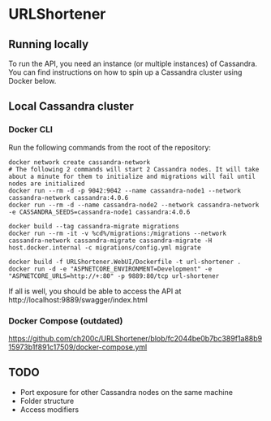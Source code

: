 # URLShortener

## Running locally

To run the API, you need an instance (or multiple instances) of Cassandra. You can find instructions on how to spin up a Cassandra cluster using Docker below.

## Local Cassandra cluster
### Docker CLI

Run the following commands from the root of the repository:

```
docker network create cassandra-network
# The following 2 commands will start 2 Cassandra nodes. It will take about a minute for them to initialize and migrations will fail until nodes are initialized
docker run --rm -d -p 9042:9042 --name cassandra-node1 --network cassandra-network cassandra:4.0.6
docker run --rm -d --name cassandra-node2 --network cassandra-network -e CASSANDRA_SEEDS=cassandra-node1 cassandra:4.0.6

docker build --tag cassandra-migrate migrations
docker run --rm -it -v %cd%/migrations:/migrations --network cassandra-network cassandra-migrate cassandra-migrate -H host.docker.internal -c migrations/config.yml migrate

docker build -f URLShortener.WebUI/Dockerfile -t url-shortener .
docker run -d -e "ASPNETCORE_ENVIRONMENT=Development" -e "ASPNETCORE_URLS=http://+:80" -p 9889:80/tcp url-shortener
```

If all is well, you should be able to access the API at http://localhost:9889/swagger/index.html

### Docker Compose (outdated)
https://github.com/ch200c/URLShortener/blob/fc2044be0b7bc389f1a88b915973b1f891c17509/docker-compose.yml


## TODO
- Port exposure for other Cassandra nodes on the same machine
- Folder structure
- Access modifiers